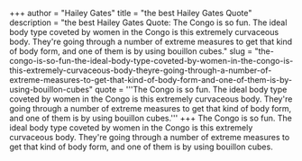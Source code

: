 +++
author = "Hailey Gates"
title = "the best Hailey Gates Quote"
description = "the best Hailey Gates Quote: The Congo is so fun. The ideal body type coveted by women in the Congo is this extremely curvaceous body. They're going through a number of extreme measures to get that kind of body form, and one of them is by using bouillon cubes."
slug = "the-congo-is-so-fun-the-ideal-body-type-coveted-by-women-in-the-congo-is-this-extremely-curvaceous-body-theyre-going-through-a-number-of-extreme-measures-to-get-that-kind-of-body-form-and-one-of-them-is-by-using-bouillon-cubes"
quote = '''The Congo is so fun. The ideal body type coveted by women in the Congo is this extremely curvaceous body. They're going through a number of extreme measures to get that kind of body form, and one of them is by using bouillon cubes.'''
+++
The Congo is so fun. The ideal body type coveted by women in the Congo is this extremely curvaceous body. They're going through a number of extreme measures to get that kind of body form, and one of them is by using bouillon cubes.
